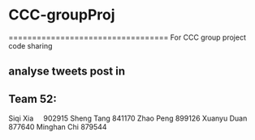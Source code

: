 # CCC-groupProj
==================================
For CCC group project code sharing

analyse tweets post in 
----------------------

Team 52:
----------------------------
Siqi Xia     902915
Sheng Tang   841170
Zhao Peng    899126
Xuanyu Duan  877640
Minghan Chi  879544


